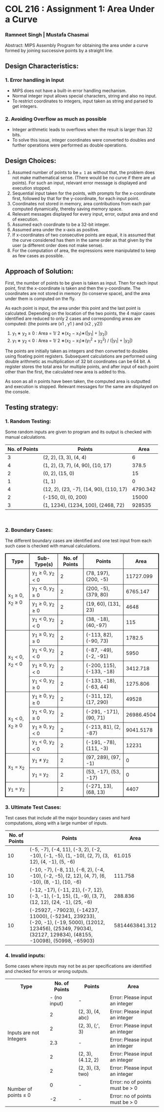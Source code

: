 # COL 216 : Assignment 1: Area Under a Curve

### Ramneet Singh | Mustafa Chasmai

Abstract: MIPS Assembly Program for obtaining the area under a curve formed by joining successive points by a straight line.

## Design Characteristics:

### 1. Error handling in Input
 - MIPS does not have a built-in error handling mechanism.
 - Normal integer input allows special characters, string and also no input.
 - To restrict coordinates to integers, input taken as string and parsed to get integers.
 
### 2.  Avoiding Overflow as much as possible
- Integer arithmetic leads to overflows when the result is larger than 32 bits.
- To solve this issue, integer coordinates were converted to doubles and further operations were performed as double operations.

## Design Choices:

1. Assumed number of points to be ```≥ 1``` as without that, the problem does not make mathematical sense. (There would be no curve if there are ```≤0```  points). For such an input, relevant error message is displayed and execution stopped.
2. Sequential input taken for the points, with prompts for the x-coordinate first, followed by that for the y-coordinate, for each input point.
3. Coordinates not stored in memory, area contributions from each pair computed dynamically, thereby saving memory space.
4. Relevant messages displayed for every input, error, output area and end of execution.
5. Assumed each coordinate to be a 32-bit integer.
6. Assumed area under the x-axis as positive.
7. If x-coordinates of two consecutive points are equal, it is assumed that the curve considered has them in the same order as that given by the user (a different order does not make sense).
8. For the computation of area, the expressions were manipulated to keep as few cases as possible.


## Approach of Solution:

First, the number of points to be given is taken as input. Then for each input point, first the x-coordinate is taken and then the y-coordinate. The coordinates are not stored in memory (to conserve space), and the area under them is computed on the fly.

As each point is input, the area under this point and the last point is calculated. Depending on the location of the two points, the 4 major cases identified are reduced to only 2 cases and corresponding areas are computed: (the points are (x1 , y1 ) and (x2 , y2))

1. y<sub>1</sub> ∗ y<sub>2</sub> ≥ 0 : Area = 1/ 2 ∗(x<sub>2</sub> − x<sub>1</sub>)∗(|y<sub>1</sub>| + |y<sub>2</sub>|)
2. y<sub>1</sub> ∗ y<sub>2</sub> < 0 : Area = 1/ 2 ∗(x<sub>2</sub> − x<sub>1</sub>)∗(y<sub>1</sub><sup>2</sup> + y<sub>2</sub><sup>2</sup>) / (|y<sub>1</sub>| + |y<sub>2</sub>|)

The points are initially taken as integers and then converted to doubles using floating point registers. Subsequent calculations are performed using double arithmetic as multiplication of 32 bit coordinates can be 64 bit. A register stores the total area for multiple points, and after input of each point other than the first, the calculated new area is added to this.

As soon as all n points have been taken, the computed area is outputted and execution is stopped. Relevant messages for the same are displayed on the console.

## Testing strategy:

### 1. Random Testing:
Some random inputs are given to program and its output is checked with manual calculations.
	
| No. of Points | Points                                 | Area     |
|---------------|----------------------------------------|----------|
| 3             | (2, 2), (3, 3), (4, 4)                 | 6        |
| 4             | (1, 2), (3, 7), (4, 90), (10, 17)      | 378.5    |
| 2             | (0, 2), (15, 0)                        | 15       |
| 1             | (1, 1)                                 | 0        |
| 4             | (12, 2), (23, -7), (14, 90), (110, 17) | 4790.342 |
| 2             | (-150, 0), (0, 200)                    | 15000    |
| 3             | (1, 1234), (1234, 100), (2468, 72)     | 928535   |

<br />

### 2. Boundary Cases:

The different boundary cases are identified and one test input from each such case is checked with manual calculations.

<table style="border: 1px solid black;" rules="all">
    <tr>
        <th>Type</th>
        <th>Sub-Type(s)</th>
        <th>No. of Points</th>
        <th>Points</th>
        <th>Area</th>
    </tr>
    <tr>
        <td rowspan="4">x<sub>1</sub> &ge; 0, x<sub>2</sub> &ge; 0</td>
        <td>y<sub>1</sub> &ge; 0, y<sub>2</sub> < 0</td>
        <td>2</td>
        <td>(78, 197), (200, -5)</td>
        <td>11727.099</td>
    </tr>
    <tr>
        <td>y<sub>1</sub> < 0, y<sub>2</sub> &ge; 0</td>
        <td>2</td>
        <td>(200, -5), (379, 80)</td>
        <td>6765.147</td>
    </tr>
    <tr>
        <td>y<sub>1</sub> &ge; 0, y<sub>2</sub> &ge; 0</td>
        <td>2</td>
        <td>(19, 60), (131, 23)</td>
        <td>4648</td>
    </tr>
    <tr>
        <td>y<sub>1</sub> < 0, y<sub>2</sub> < 0</td>
        <td>2</td>
        <td>(38, -18), (40,-97)</td>
        <td>115</td>
    </tr>
    <tr>
        <td rowspan="4">x<sub>1</sub> < 0, x<sub>2</sub> < 0</td>
        <td>y<sub>1</sub> &ge; 0, y<sub>2</sub> &ge; 0</td>
        <td>2</td>
        <td>(-113, 82), (-90, 73)</td>
        <td>1782.5</td>
    </tr>
    <tr>
        <td>y<sub>1</sub> < 0, y<sub>2</sub> < 0</td>
        <td>2</td>
        <td>(-87, -49), (-2, -91)</td>
        <td>5950</td>
    </tr>
    <tr>
        <td>y<sub>1</sub> &ge; 0, y<sub>2</sub> < 0</td>
        <td>2</td>
        <td>(-200, 115), (-133, -18)</td>
        <td>3412.718</td>
    </tr>
    <tr>
        <td>y<sub>1</sub> < 0, y<sub>2</sub> &ge; 0</td>
        <td>2</td>
        <td>(-133, -18), (-63, 44)</td>
        <td>1275.806</td>
    </tr>
    <tr>
        <td rowspan="4">x<sub>1</sub> < 0, x<sub>2</sub> &ge; 0</td>
        <td>y<sub>1</sub> &ge; 0, y<sub>2</sub> &ge; 0</td>
        <td>2</td>
        <td>(-311, 12), (17, 290)</td>
        <td>49528</td>
    </tr>
    <tr>
        <td>y<sub>1</sub> < 0, y<sub>2</sub> &ge; 0</td>
        <td>2</td>
        <td>(-291, -171), (90, 71)</td>
        <td>26986.4504</td>
    </tr>
    <tr>
        <td>y<sub>1</sub> &ge; 0, y<sub>2</sub> < 0</td>
        <td>2</td>
        <td>(-213, 81), (2, -87)</td>
        <td>9041.5178</td>
    </tr>
    <tr>
        <td>y<sub>1</sub> < 0, y<sub>2</sub> < 0</td>
        <td>2</td>
        <td>(-191, -78), (111, -3)</td>
        <td>12231</td>
    </tr>
    <tr>
        <td rowspan="2">x<sub>1</sub> = x<sub>2</sub></td>
        <td>y<sub>1</sub> &ne; y<sub>2</td>
        <td>2</td>
        <td>(97, 289), (97, -1)</td>
        <td>0</td>
    </tr>
    <tr>
        <td>y<sub>1</sub> = y<sub>2</td>
        <td>2</td>
        <td>(53, -17), (53, -17)</td>
        <td>0</td>
    </tr>
    <tr>
        <td rowspan="1">y<sub>1</sub> = y<sub>2</td>
        <td></td>
        <td>2</td>
        <td>(-271, 13), (68, 13)</td>
        <td>4407</td>
    </tr>
</table>

### 3. Ultimate Test Cases:
Test cases that include all the major boundary cases and hard computations, along with a
large number of inputs.

| No. of Points | Points                                                                                                                                                          | Area           |
|---------------|-----------------------------------------------------------------------------------------------------------------------------------------------------------------|----------------|
| 10            | (-5, -7), (-4, 11), (-3, 2), (-2, -10), (-1, -5), (1, -10), (2, 7), (3, 12), (4, -1), (5, -6)                                                               | 61.015         |
| 10            | (-10, -7), (-8, 11), (-6, 2), (-4, -10), (-2, -5), (2, 12), (4, 7), (6, -10), (8, -1), (10, -6)                                                               | 111.758        |
| 10            | (-12, -17), (-11, 21), (-7, 12), (-3, -1), (-1, 15), (1, -9), (3, 7), (12, 12), (24, -1), (25, -6)                                                              | 288.836        |
| 10            | (-25927, -79023), (-14237, 11000), (-52341, 239233), (-20, -1), (-19, 5000), (12012, 123456), (25349, 79034), (32127, 129834), (48155, -10098), (50998, -65903) | 5814463841.312 |


### 4. Invalid inputs:

Some cases where inputs may not be as per specifications are identified and checked for errors or wrong outputs.

<table>
    <tr>
        <th>Type</th>
        <th>No. of Points</th>
        <th>Points</th>
        <th>Area</th>
    </tr>
    <tr>
        <td rowspan="6">Inputs are not Integers</td>
        <td>- (no input)</td>
        <td>-</td>
        <td>Error: Please input an integer</td>
    </tr>
    <tr>
        <td>2</td>
        <td>(2, 3), (4, abc)</td>
        <td>Error: Please input an integer</td>
    </tr>
    <tr>
        <td>2</td>
        <td>(2, 3), (;', 3)</td>
        <td>Error: Please input an integer</td>
    </tr>
    <tr>
        <td>2.3</td>
        <td>-</td>
        <td>Error: Please input an integer</td>
    </tr>
    <tr>
        <td>2</td>
        <td>(2, 3), (4.12, 2)</td>
        <td>Error: Please input an integer</td>
    </tr>
    <tr>
        <td>2</td>
        <td>(2, 3), (3, two)</td>
        <td>Error: Please input an integer</td>
    </tr>
    <tr>
        <td rowspan="2">Number of points &leq; 0</td>
        <td>0</td>
        <td>-</td>
        <td>Error: no of points must be &gt; 0</td>
    </tr>
    <tr>
        <td>-2</td>
        <td>-</td>
        <td>Error: no of points must be &gt; 0</td>
    </tr>
</table>
